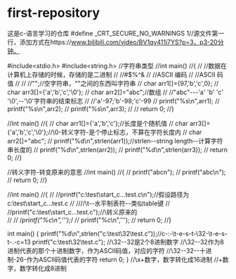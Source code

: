 # first-repository
这是c-语言学习的仓库
#define _CRT_SECURE_NO_WARNINGS 1//源文件第一行，添加方式在https://www.bilibili.com/video/BV1qv411i7YS?p=3，p3-20分钟。

#include<stdio.h>
#include<string.h>
//字符串类型
//int main()
//{
//	//数据在计算机上存储的时候，存储的是二进制
//	//#$%^&
//	//ASCII 编码
//	//ASCII 码值
//
//	//"";//空字符串，""之间的东西叫字符串
//	char arr1[]={97,'b','c',0};
//	char arr3[]={'a','b','c','\0'};
//	char arr2[]="abc";//数组
//	//"abc"---'a' 'b' 'c' '\0',--'\0'字符串的结束标志
//	//'a'-97;'b'-98;'c'-99
//	printf("%s\n",arr1);
//	printf("%s\n",arr2);
//	printf("%s\n",arr3);
//
//	return 0;
//}

//int main()
//{
//	char arr1[]={'a','b','c'};//长度是个随机值
//	char arr3[]={'a','b','c','\0'};//\0-转义字符-是个停止标志，不算在字符长度内
//	char arr2[]="abc";
//	printf("%d\n",strlen(arr1));//strlen--string length--计算字符串长度的
//	printf("%d\n",strlen(arr2));
//	printf("%d\n",strlen(arr3));
//	return 0;
//}

//转义字符-转变原来的意思
//int main()
//{
//	printf("abcn");
//	printf("abc\n");
//	return 0;
//}

//int main()
//{
//	//printf("c:\test\start_c...test.c\n");//假设路径为c:\test\start_c...test.c
//	////\t--水平制表符--类似table键
//	//printf("c:\\test\\start_c...test.c");//\转义原来的\
//
//	/*printf("%c\n",''');*/
//    printf("%c\n",'\'');
//	return 0;
//}

int main()
{
	printf("%d\n",strlen("c:\test\32\test.c"));//c-:-\t-e-s-t-\32-\t-e-s-t-.-c=13
	printf("c:\test\32\test.c");
	//\32--32是2个8进制数字
	//\32--32作为8进制代表的那个十进制数字，作为ASCII码值，对应的字符
	//\32--32--十进制-26-作为ASCII码值代表的字符
	return 0;
}
//\x+数字，数字转化成16进制
//\+数字，数字转化成8进制
